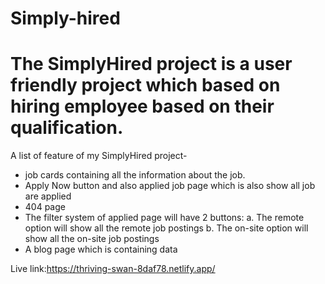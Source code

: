  # Simply-hired
 # The SimplyHired project is a user friendly project which based on hiring employee based on their qualification. 

A list of feature of my SimplyHired project-
* job cards containing all the information about the job.
* Apply Now button and also applied job page which is also show all job are applied
*  404 page
* The filter  system  of applied page  will have 2 buttons:
    a. The remote option will show all the remote job postings
    b. The on-site option will show all the on-site job postings
* A blog page which is containing data 




Live link:https://thriving-swan-8daf78.netlify.app/


